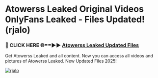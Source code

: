 # Atowerss Leaked Original Videos 0nlyFans Leaked - Files Updated! (rjalo)

<h3>🔴 CLICK HERE 🌐==►► <a href="https://tinyurl.com/brd5kh86" rel="nofollow">Atowerss Leaked Updated Files</a></h3>

Get Atowerss Leaked and all content. Now you can access all videos and pictures of Atowerss Leaked. New Updated Files 2025!

[![rjalo](https://i.imgur.com/K7sEzmb.gif)](https://tinyurl.com/brd5kh86)
